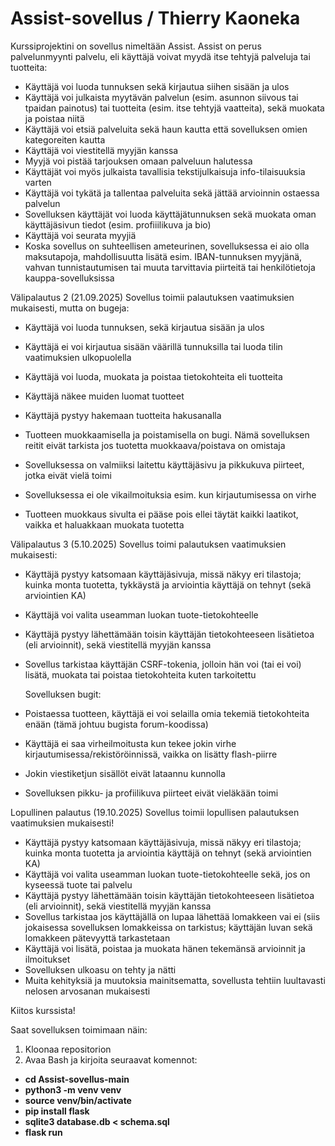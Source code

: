 # Assist-sovellus / Thierry Kaoneka
Kurssiprojektini on sovellus nimeltään Assist. Assist on perus palvelunmyynti palvelu, eli käyttäjä voivat myydä itse tehtyjä palveluja tai tuotteita:

* Käyttäjä voi luoda tunnuksen sekä kirjautua siihen sisään ja ulos
* Käyttäjä voi julkaista myytävän palvelun (esim. asunnon siivous tai tpaidan painotus) tai tuotteita (esim. itse tehtyjä vaatteita), sekä muokata ja poistaa niitä
* Käyttäjä voi etsiä palveluita sekä haun kautta että sovelluksen omien kategoreiten kautta
* Käyttäjä voi viestitellä myyjän kanssa
* Myyjä voi pistää tarjouksen omaan palveluun halutessa
* Käyttäjät voi myös julkaista tavallisia tekstijulkaisuja info-tilaisuuksia varten
* Käyttäjä voi tykätä ja tallentaa palveluita sekä jättää arvioinnin ostaessa palvelun
* Sovelluksen käyttäjät voi luoda käyttäjätunnuksen sekä muokata oman käyttäjäsivun tiedot (esim. profiiilikuva ja bio)
* Käyttäjä voi seurata myyjiä 
* Koska sovellus on suhteellisen ameteurinen, sovelluksessa ei aio olla maksutapoja, mahdollisuutta lisätä esim. IBAN-tunnuksen myyjänä, vahvan tunnistautumisen tai muuta tarvittavia piirteitä tai henkilötietoja kauppa-sovelluksissa

Välipalautus 2 (21.09.2025)
Sovellus toimii palautuksen vaatimuksien mukaisesti, mutta on bugeja:

* Käyttäjä voi luoda tunnuksen, sekä kirjautua sisään ja ulos
* Käyttäjä ei voi kirjautua sisään väärillä tunnuksilla tai luoda tilin vaatimuksien ulkopuolella
* Käyttäjä voi luoda, muokata ja poistaa tietokohteita eli tuotteita
* Käyttäjä näkee muiden luomat tuotteet
* Käyttäjä pystyy hakemaan tuotteita hakusanalla

* Tuotteen muokkaamisella ja poistamisella on bugi. Nämä sovelluksen reitit eivät tarkista jos tuotetta muokkaava/poistava on omistaja
* Sovelluksessa on valmiiksi laitettu käyttäjäsivu ja pikkukuva piirteet, jotka eivät vielä toimi
* Sovelluksessa ei ole vikailmoituksia esim. kun kirjautumisessa on virhe
* Tuotteen muokkaus sivulta ei pääse pois ellei täytät kaikki laatikot, vaikka et haluakkaan muokata tuotetta

Välipalautus 3 (5.10.2025)
Sovellus toimi palautuksen vaatimuksien mukaisesti:
* Käyttäjä pystyy katsomaan käyttäjäsivuja, missä näkyy eri tilastoja; kuinka monta tuotetta, tykkäystä ja arviointia käyttäjä on tehnyt (sekä arviointien KA)
* Käyttäjä voi valita useamman luokan tuote-tietokohteelle
* Käyttäjä pystyy lähettämään toisin käyttäjän tietokohteeseen lisätietoa (eli arvioinnit), sekä viestitellä myyjän kanssa
* Sovellus tarkistaa käyttäjän CSRF-tokenia, jolloin hän voi (tai ei voi) lisätä, muokata tai poistaa tietokohteita kuten tarkoitettu

  Sovelluksen bugit:
* Poistaessa tuotteen, käyttäjä ei voi selailla omia tekemiä tietokohteita enään (tämä johtuu bugista forum-koodissa)
* Käyttäjä ei saa virheilmoitusta kun tekee jokin virhe kirjautumisessa/rekistöröinnissä, vaikka on lisätty flash-piirre
* Jokin viestiketjun sisällöt eivät lataannu kunnolla
* Sovelluksen pikku- ja profiilikuva piirteet eivät vieläkään toimi

Lopullinen palautus (19.10.2025)
Sovellus toimii lopullisen palautuksen vaatimuksien mukaisesti!
* Käyttäjä pystyy katsomaan käyttäjäsivuja, missä näkyy eri tilastoja; kuinka monta tuotetta ja arviointia käyttäjä on tehnyt (sekä arviointien KA)
* Käyttäjä voi valita useamman luokan tuote-tietokohteelle sekä, jos on kyseessä tuote tai palvelu
* Käyttäjä pystyy lähettämään toisin käyttäjän tietokohteeseen lisätietoa (eli arvioinnit), sekä viestitellä myyjän kanssa
* Sovellus tarkistaa jos käyttäjällä on lupaa lähettää lomakkeen vai ei (siis jokaisessa sovelluksen lomakkeissa on tarkistus; käyttäjän luvan sekä lomakkeen pätevyyttä tarkastetaan
* Käyttäjä voi lisätä, poistaa ja muokata hänen tekemänsä arvioinnit ja ilmoitukset
* Sovelluksen ulkoasu on tehty ja nätti
* Muita kehityksiä ja muutoksia mainitsematta, sovellusta tehtiin luultavasti nelosen arvosanan mukaisesti

Kiitos kurssista!

Saat sovelluksen toimimaan näin:
1. Kloonaa repositorion
2. Avaa Bash ja kirjoita seuraavat komennot:
- **cd Assist-sovellus-main**
- **python3 -m venv venv**
- **source venv/bin/activate**
- **pip install flask**
- **sqlite3 database.db < schema.sql**
- **flask run**
